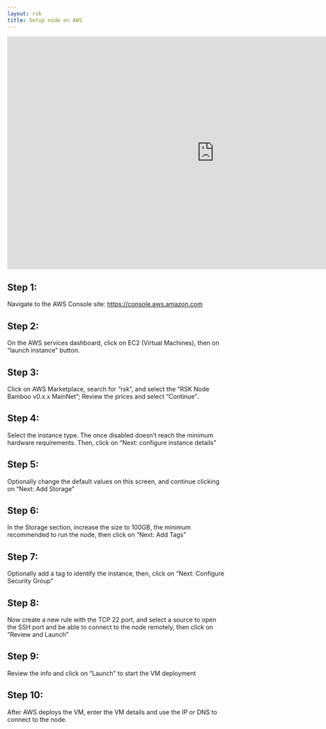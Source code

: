 ```yaml
---
layout: rsk
title: Setup node on AWS
---
```


<div class="video-container">
  <iframe width="949" height="534" src="https://www.youtube-nocookie.com/embed/6H5qWkx9Tcs?cc_load_policy=1" frameborder="0" allow="accelerometer; autoplay; encrypted-media; gyroscope; picture-in-picture" allowfullscreen></iframe>
</div>

## Step 1:

Navigate to the AWS Console site: https://console.aws.amazon.com

## Step 2:

On the AWS services dashboard, click on EC2 (Virtual Machines), then on “launch instance” button.

## Step 3:

Click on AWS Marketplace, search for “rsk”, and select the “RSK Node Bamboo v0.x.x MainNet”; Review the prices and select “Continue”.

## Step 4:

Select the instance type. The once disabled doesn’t reach the minimum hardware requirements. Then, click on “Next: configure instance details”

## Step 5:

Optionally change the default values on this screen, and continue clicking on “Next: Add Storage”

## Step 6:

In the Storage section, increase the size to 100GB, the minimum recommended to run the node, then click on “Next: Add Tags”

## Step 7:

Optionally add a tag to identify the instance, then, click on “Next: Configure Security Group”

## Step 8:

Now create a new rule with the TCP 22 port, and select a source to open the SSH port and be able to connect to the node remotely, then click on “Review and Launch”

## Step 9:

Review the info and click on “Launch” to start the VM deployment

## Step 10:

After AWS deploys the VM, enter the VM details and use the IP or DNS to connect to the node.